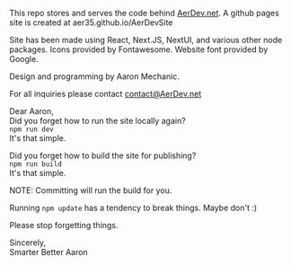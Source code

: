 This repo stores and serves the code behind [AerDev.net](https://aerdev.net).
A github pages site is created at aer35.github.io/AerDevSite

Site has been made using React, Next.JS, NextUI, and various other node packages.
Icons provided by Fontawesome.
Website font provided by Google.

Design and programming by Aaron Mechanic.

For all inquiries please contact [contact@AerDev.net](mailto:contact@AerDev.net)

Dear Aaron,  
Did you forget how to run the site locally again?  
`npm run dev`  
It's that simple.

Did you forget how to build the site for publishing?  
`npm run build`  
It's that simple.

NOTE: Committing will run the build for you.

Running `npm update` has a tendency to break things. Maybe don't :)

Please stop forgetting things.

Sincerely,  
Smarter Better Aaron